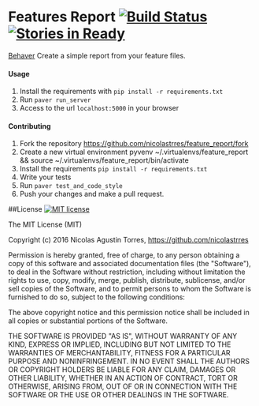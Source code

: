 # Features Report [![Build Status](https://snap-ci.com/nicolastrres/feature_report/branch/master/build_image)](https://snap-ci.com/nicolastrres/feature_report/branch/master) [![Stories in Ready](https://badge.waffle.io/nicolastrres/feature_report.png?label=ready&title=Ready)](https://waffle.io/nicolastrres/feature_report)

[Behaver](https://behaver.herokuapp.com)
Create a simple report from your feature files.


#### Usage
1. Install the requirements with `pip install -r requirements.txt`
2. Run `paver run_server`
3. Access to the url `localhost:5000` in your browser


#### Contributing
1. Fork the repository https://github.com/nicolastrres/feature_report/fork
2. Create a new virtual environment pyvenv ~/.virtualenvs/feature_report && source ~/.virtualenvs/feature_report/bin/activate
3. Install the requirements `pip install -r requirements.txt`
4. Write your tests
5. Run `paver test_and_code_style`
6. Push your changes and make a pull request.


##License 
[![MIT license](http://img.shields.io/badge/license-MIT-brightgreen.svg)](http://opensource.org/licenses/MIT)

The MIT License (MIT)

Copyright (c) 2016 Nicolas Agustin Torres, https://github.com/nicolastrres

Permission is hereby granted, free of charge, to any person obtaining a copy of this software and associated documentation files (the "Software"), to deal in the Software without restriction, including without limitation the rights to use, copy, modify, merge, publish, distribute, sublicense, and/or sell copies of the Software, and to permit persons to whom the Software is furnished to do so, subject to the following conditions:

The above copyright notice and this permission notice shall be included in all copies or substantial portions of the Software.

THE SOFTWARE IS PROVIDED "AS IS", WITHOUT WARRANTY OF ANY KIND, EXPRESS OR IMPLIED, INCLUDING BUT NOT LIMITED TO THE WARRANTIES OF MERCHANTABILITY, FITNESS FOR A PARTICULAR PURPOSE AND NONINFRINGEMENT. IN NO EVENT SHALL THE AUTHORS OR COPYRIGHT HOLDERS BE LIABLE FOR ANY CLAIM, DAMAGES OR OTHER LIABILITY, WHETHER IN AN ACTION OF CONTRACT, TORT OR OTHERWISE, ARISING FROM, OUT OF OR IN CONNECTION WITH THE SOFTWARE OR THE USE OR OTHER DEALINGS IN THE SOFTWARE.
